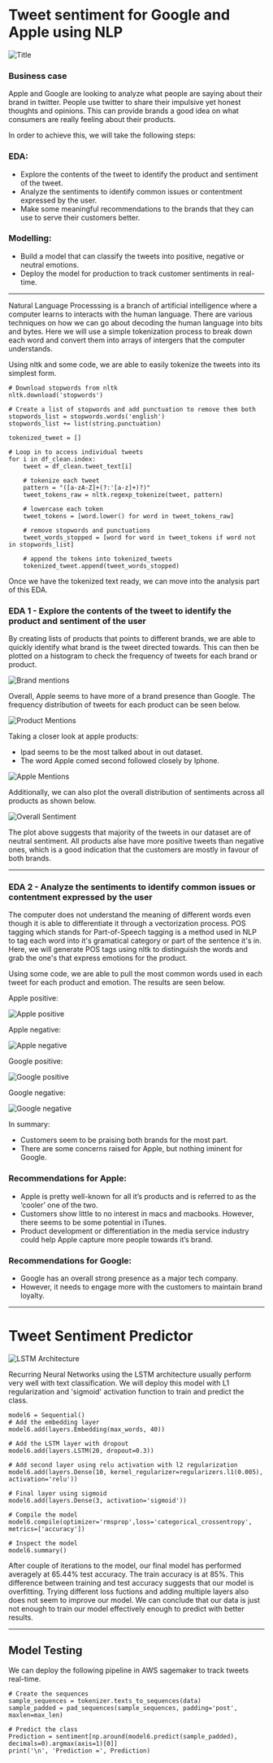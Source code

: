 # Tweet sentiment for Google and Apple using NLP

![Title](https://github.com/dicchyant84/NLP-of-tweet-sentiment-for-Google-and-Apple/blob/main/Images/Title.jpg)

### Business case

Apple and Google are looking to analyze what people are saying about their brand in twitter. People use twitter to share their impulsive yet honest thoughts and opinions. This can provide brands a good idea on what consumers are really feeling about their products. 

In order to achieve this, we will take the following steps:

### EDA:
* Explore the contents of the tweet to identify the product and sentiment of the tweet.
* Analyze the sentiments to identify common issues or contentment expressed by the user.
* Make some meaningful recommendations to the brands that they can use to serve their customers better.

### Modelling:
* Build a model that can classify the tweets into positive, negative or neutral emotions.
* Deploy the model for production to track customer sentiments in real-time.

------------------------------------------------------------------------------------------------

Natural Language Processsing is a branch of artificial intelligence where a computer learns to interacts with the human language. There are various techniques on how we can go about decoding the human language into bits and bytes. Here we will use a simple tokenization process to break down each word and convert them into arrays of intergers that the computer understands.

Using nltk and some code, we are able to easily tokenize the tweets into its simplest form.

```
# Download stopwords from nltk
nltk.download('stopwords')

# Create a list of stopwords and add punctuation to remove them both
stopwords_list = stopwords.words('english')
stopwords_list += list(string.punctuation)

tokenized_tweet = []

# Loop in to access individual tweets
for i in df_clean.index:
    tweet = df_clean.tweet_text[i]
        
    # tokenize each tweet
    pattern = "([a-zA-Z]+(?:'[a-z]+)?)"
    tweet_tokens_raw = nltk.regexp_tokenize(tweet, pattern)
        
    # lowercase each token
    tweet_tokens = [word.lower() for word in tweet_tokens_raw]
        
    # remove stopwords and punctuations
    tweet_words_stopped = [word for word in tweet_tokens if word not in stopwords_list] 
    
    # append the tokens into tokenized_tweets
    tokenized_tweet.append(tweet_words_stopped)
```
Once we have the tokenized text ready, we can move into the analysis part of this EDA.

### EDA 1 -  Explore the contents of the tweet to identify the product and sentiment of the user

By creating lists of products that points to different brands, we are able to quickly identify what brand is the tweet directed towards. This can then be plotted on a histogram to check the frequency of tweets for each brand or product.

![Brand mentions](https://github.com/dicchyant84/NLP-of-tweet-sentiment-for-Google-and-Apple/blob/main/Images/Brand_Mentions.jpg)

Overall, Apple seems to have more of a brand presence than Google.
The frequency distribution of tweets for each product can be seen below.

![Product Mentions](https://github.com/dicchyant84/NLP-of-tweet-sentiment-for-Google-and-Apple/blob/main/Images/Product_mentions.jpg)

Taking a closer look at apple products:
* Ipad seems to be the most talked about in out dataset.
* The word Apple comed second followed closely by Iphone.

![Apple Mentions](https://github.com/dicchyant84/NLP-of-tweet-sentiment-for-Google-and-Apple/blob/main/Images/Apple_Mentions.jpg)

Additionally, we can also plot the overall distribution of sentiments across all products as shown below.

![Overall Sentiment](https://github.com/dicchyant84/NLP-of-tweet-sentiment-for-Google-and-Apple/blob/main/Images/Sentiment_distribution.jpg)

The plot above suggests that majority of the tweets in our dataset are of neutral sentiment. All products alse have more positive tweets than negative ones, which is a good indication that the customers are mostly in favour of both brands.

-------------------------------------------------------------------------------------------------------------

### EDA 2 - Analyze the sentiments to identify common issues or contentment expressed by the user

The computer does not understand the meaning of different words even though it is able to differentiate it through a vectorization process. POS tagging which stands for Part-of-Speech tagging is a method used in NLP to tag each word into it's gramatical category or part of the sentence it's in. Here, we will generate POS tags using nltk to distinguish the words and grab the one's that express emotions for the product.

Using some code, we are able to pull the most common words used in each tweet for each product and emotion.
The results are seen below.

Apple positive:

![Apple positive](https://github.com/dicchyant84/NLP-of-tweet-sentiment-for-Google-and-Apple/blob/main/Images/apple_postive_wordcloud.jpg)

Apple negative:

![Apple negative](https://github.com/dicchyant84/NLP-of-tweet-sentiment-for-Google-and-Apple/blob/main/Images/apple_negative_wordcloud.jpg)

Google positive:

![Google positive](https://github.com/dicchyant84/NLP-of-tweet-sentiment-for-Google-and-Apple/blob/main/Images/google_positive_wordcloud.jpg)

Google negative:

![Google negative](https://github.com/dicchyant84/NLP-of-tweet-sentiment-for-Google-and-Apple/blob/main/Images/google_negative_wordcloud.jpg)

In summary:
* Customers seem to be praising both brands for the most part. 
* There are some concerns raised for Apple, but nothing iminent for Google.

### Recommendations for Apple:

* Apple is pretty well-known for all it’s products and is referred to as the ‘cooler’ one of the two.
* Customers show little to no interest in macs and macbooks. However, there seems to be some potential in iTunes.
* Product development or differentiation in the media service industry could help Apple capture more people towards it’s brand.

### Recommendations for Google:

* Google has an overall strong presence as a major tech company.
* However, it needs to engage more with the customers to maintain brand loyalty.

----------------------------------------------------------------------------------------------------------


# Tweet Sentiment Predictor


![LSTM Architecture](https://github.com/dicchyant84/NLP-of-tweet-sentiment-for-Google-and-Apple/blob/main/Images/Architecture-EncoderDecoder_v2-1080x453.png)


Recurring Neural Networks using the LSTM architecture usually perform very well with text classification. We will deploy this model with L1 regularization and 'sigmoid' activation function to train and predict the class.


```
model6 = Sequential()
# Add the embedding layer
model6.add(layers.Embedding(max_words, 40))

# Add the LSTM layer with dropout
model6.add(layers.LSTM(20, dropout=0.3)) 

# Add second layer using relu activation with l2 regularization
model6.add(layers.Dense(10, kernel_regularizer=regularizers.l1(0.005), activation='relu'))

# Final layer using sigmoid
model6.add(layers.Dense(3, activation='sigmoid'))

# Compile the model
model6.compile(optimizer='rmsprop',loss='categorical_crossentropy', metrics=['accuracy'])

# Inspect the model
model6.summary()
```


After couple of iterations to the model, our final model has performed averagely at 65.44% test accuracy. The train accuracy is at 85%. This difference between training and test accuracy suggests that our model is overfitting. Trying different loss fuctions and adding multiple layers also does not seem to improve our model. We can conclude that our data is just not enough to train our model effectively enough to predict with better results.


------------------------------------------------------------------------------------------------------------------------------------------------------

## Model Testing

We can deploy the following pipeline in AWS sagemaker to track tweets real-time.

```
# Create the sequences
sample_sequences = tokenizer.texts_to_sequences(data)
sample_padded = pad_sequences(sample_sequences, padding='post', maxlen=max_len)           

# Predict the class
Prediction = sentiment[np.around(model6.predict(sample_padded), decimals=0).argmax(axis=1)[0]]
print('\n', 'Prediction =', Prediction)
```
